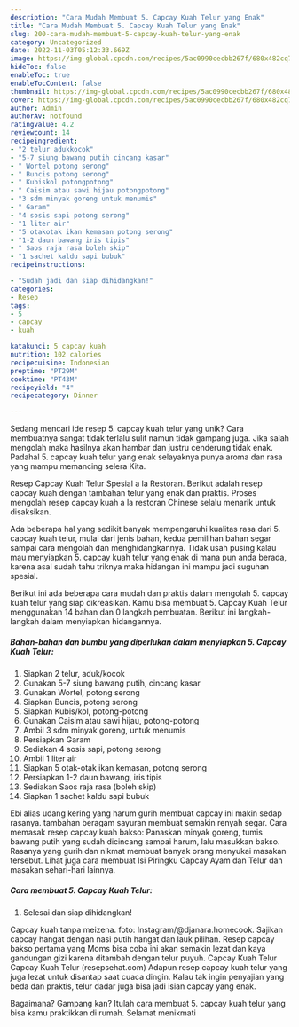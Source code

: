 ```yaml
---
description: "Cara Mudah Membuat 5. Capcay Kuah Telur yang Enak"
title: "Cara Mudah Membuat 5. Capcay Kuah Telur yang Enak"
slug: 200-cara-mudah-membuat-5-capcay-kuah-telur-yang-enak
category: Uncategorized
date: 2022-11-03T05:12:33.669Z
image: https://img-global.cpcdn.com/recipes/5ac0990cecbb267f/680x482cq70/5-capcay-kuah-telur-foto-resep-utama.jpg
hideToc: false
enableToc: true
enableTocContent: false
thumbnail: https://img-global.cpcdn.com/recipes/5ac0990cecbb267f/680x482cq70/5-capcay-kuah-telur-foto-resep-utama.jpg
cover: https://img-global.cpcdn.com/recipes/5ac0990cecbb267f/680x482cq70/5-capcay-kuah-telur-foto-resep-utama.jpg
author: Admin
authorAv: notfound
ratingvalue: 4.2
reviewcount: 14
recipeingredient:
- "2 telur adukkocok"
- "5-7 siung bawang putih cincang kasar"
- " Wortel potong serong"
- " Buncis potong serong"
- " Kubiskol potongpotong"
- " Caisim atau sawi hijau potongpotong"
- "3 sdm minyak goreng untuk menumis"
- " Garam"
- "4 sosis sapi potong serong"
- "1 liter air"
- "5 otakotak ikan kemasan potong serong"
- "1-2 daun bawang iris tipis"
- " Saos raja rasa boleh skip"
- "1 sachet kaldu sapi bubuk"
recipeinstructions:

- "Sudah jadi dan siap dihidangkan!"
categories:
- Resep
tags:
- 5
- capcay
- kuah

katakunci: 5 capcay kuah 
nutrition: 102 calories
recipecuisine: Indonesian
preptime: "PT29M"
cooktime: "PT43M"
recipeyield: "4"
recipecategory: Dinner

---
```





Sedang mencari ide resep 5. capcay kuah telur yang unik? Cara membuatnya sangat tidak terlalu sulit namun tidak gampang juga. Jika salah mengolah maka hasilnya akan hambar dan justru cenderung tidak enak. Padahal 5. capcay kuah telur yang enak selayaknya punya aroma dan rasa yang mampu memancing selera Kita.





Resep Capcay Kuah Telur Spesial a la Restoran. Berikut adalah resep capcay kuah dengan tambahan telur yang enak dan praktis. Proses mengolah resep capcay kuah a la restoran Chinese selalu menarik untuk disaksikan.

Ada beberapa hal yang sedikit banyak mempengaruhi kualitas rasa dari 5. capcay kuah telur, mulai dari jenis bahan, kedua pemilihan bahan segar sampai cara mengolah dan menghidangkannya. Tidak usah pusing kalau mau menyiapkan 5. capcay kuah telur yang enak di mana pun anda berada, karena asal sudah tahu triknya maka hidangan ini mampu jadi suguhan spesial.






Berikut ini ada beberapa cara mudah dan praktis dalam mengolah 5. capcay kuah telur yang siap dikreasikan. Kamu bisa membuat 5. Capcay Kuah Telur menggunakan 14 bahan dan 0 langkah pembuatan. Berikut ini langkah-langkah dalam menyiapkan hidangannya.

<!--inarticleads1-->

##### Bahan-bahan dan bumbu yang diperlukan dalam menyiapkan 5. Capcay Kuah Telur:

1. Siapkan 2 telur, aduk/kocok
1. Gunakan 5-7 siung bawang putih, cincang kasar
1. Gunakan  Wortel, potong serong
1. Siapkan  Buncis, potong serong
1. Siapkan  Kubis/kol, potong-potong
1. Gunakan  Caisim atau sawi hijau, potong-potong
1. Ambil 3 sdm minyak goreng, untuk menumis
1. Persiapkan  Garam
1. Sediakan 4 sosis sapi, potong serong
1. Ambil 1 liter air
1. Siapkan 5 otak-otak ikan kemasan, potong serong
1. Persiapkan 1-2 daun bawang, iris tipis
1. Sediakan  Saos raja rasa (boleh skip)
1. Siapkan 1 sachet kaldu sapi bubuk


Ebi alias udang kering yang harum gurih membuat capcay ini makin sedap rasanya. tambahan beragam sayuran membuat semakin renyah segar. Cara memasak resep capcay kuah bakso: Panaskan minyak goreng, tumis bawang putih yang sudah dicincang sampai harum, lalu masukkan bakso. Rasanya yang gurih dan nikmat membuat banyak orang menyukai masakan tersebut. Lihat juga cara membuat Isi Piringku Capcay Ayam dan Telur dan masakan sehari-hari lainnya. 

<!--inarticleads2-->

##### Cara membuat 5. Capcay Kuah Telur:


1. Selesai dan siap dihidangkan!

Capcay kuah tanpa meizena. foto: Instagram/@djanara.homecook. Sajikan capcay hangat dengan nasi putih hangat dan lauk pilihan. Resep capcay bakso pertama yang Moms bisa coba ini akan semakin lezat dan kaya gandungan gizi karena ditambah dengan telur puyuh. Capcay Kuah Telur Capcay Kuah Telur (resepsehat.com) Adapun resep capcay kuah telur yang juga lezat untuk disantap saat cuaca dingin. Kalau tak ingin penyajian yang beda dan praktis, telur dadar juga bisa jadi isian capcay yang enak. 

Bagaimana? Gampang kan? Itulah cara membuat 5. capcay kuah telur yang bisa kamu praktikkan di rumah. Selamat menikmati
